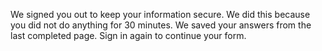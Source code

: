 We signed you out to keep your information secure. We did this because you did not do anything for 30 minutes. We saved your answers from the last completed page. Sign in again to continue your form.
